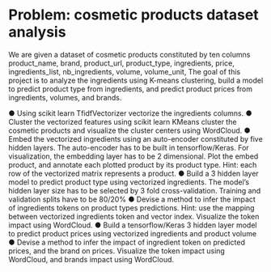 # Problem: cosmetic products dataset analysis

We are given a dataset of cosmetic products constituted by ten columns product_name, brand, product_url, product_type, ingredients, price, ingredients_list, nb_ingredients, volume, volume_unit,
The goal of this project is to analyze the ingredients using K-means clustering, build a model to predict product type from ingredients, and predict product prices from ingredients, volumes, and brands.

● Using scikit learn TfidfVectorizer vectorize the ingredients columns. 
● Cluster the vectorized features using scikit learn KMeans cluster the cosmetic products and visualize the cluster centers using WordCloud. 
● Embed the vectorized ingredients using an auto-encoder constituted by five hidden layers. The auto-encoder has to be built in tensorflow/Keras. For visualization, the embedding layer has to be 2 dimensional. Plot the embed product, and annotate each plotted product by its product type. Hint: each row of the vectorized matrix
represents a product.
● Build a 3 hidden layer model to predict product type using vectorized ingredients. The model’s hidden layer size has to be selected by 3 fold cross-validation. Training and
validation splits have to be 80/20% 
● Devise a method to infer the impact of ingredients tokens on product types predictions. Hint: use the mapping between vectorized ingredients token and vector index. Visualize the token impact using WordCloud. 
● Build a tensorflow/Keras 3 hidden layer model to predict product prices using vectorized ingredients and product volume 
● Devise a method to infer the impact of ingredient token on predicted prices, and the brand on prices. Visualize the token impact using WordCloud, and brands impact using WordCloud. 
